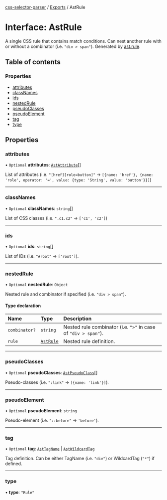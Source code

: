 [css-selector-parser](../../README.md) / [Exports](../modules.md) / AstRule

# Interface: AstRule

A single CSS rule that contains match conditions.
Can nest another rule with or without a combinator (i.e. `"div > span"`).
Generated by [ast.rule](AstFactory.md#rule).

## Table of contents

### Properties

- [attributes](AstRule.md#attributes)
- [classNames](AstRule.md#classnames)
- [ids](AstRule.md#ids)
- [nestedRule](AstRule.md#nestedrule)
- [pseudoClasses](AstRule.md#pseudoclasses)
- [pseudoElement](AstRule.md#pseudoelement)
- [tag](AstRule.md#tag)
- [type](AstRule.md#type)

## Properties

### attributes

• `Optional` **attributes**: [`AstAttribute`](AstAttribute.md)[]

List of attributes (i.e. `"[href][role=button]"` -> `[{name: 'href'}, {name: 'role', operator: '=', value: {type: 'String', value: 'button'}}]`)

___

### classNames

• `Optional` **classNames**: `string`[]

List of CSS classes (i.e. `".c1.c2"` -> `['c1', 'c2']`)

___

### ids

• `Optional` **ids**: `string`[]

List of IDs (i.e. `"#root"` -> `['root']`).

___

### nestedRule

• `Optional` **nestedRule**: `Object`

Nested rule and combinator if specified (i.e. `"div > span"`).

#### Type declaration

| Name | Type | Description |
| :------ | :------ | :------ |
| `combinator?` | `string` | Nested rule combinator (i.e. `">"` in case of `"div > span"`). |
| `rule` | [`AstRule`](AstRule.md) | Nested rule definition. |

___

### pseudoClasses

• `Optional` **pseudoClasses**: [`AstPseudoClass`](AstPseudoClass.md)[]

Pseudo-classes (i.e. `":link"` -> `[{name: 'link'}]`).

___

### pseudoElement

• `Optional` **pseudoElement**: `string`

Pseudo-element (i.e. `"::before"` -> `'before'`).

___

### tag

• `Optional` **tag**: [`AstTagName`](AstTagName.md) \| [`AstWildcardTag`](AstWildcardTag.md)

Tag definition. Can be either TagName (i.e. `"div"`) or WildcardTag (`"*"`) if defined.

___

### type

• **type**: ``"Rule"``
